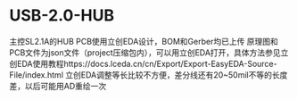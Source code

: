 # USB-2.0-HUB
主控SL2.1A的HUB
PCB使用立创EDA设计，BOM和Gerber均已上传
原理图和PCB文件为json文件（project压缩包内），可以用立创EDA打开，具体方法参见立创EDA使用教程https://docs.lceda.cn/cn/Export/Export-EasyEDA-Source-File/index.html
立创EDA调整等长比较不方便，差分线还有20~50mil不等的长度差，以后可能用AD重绘一次
